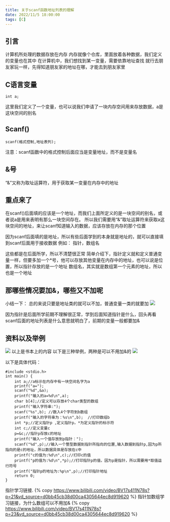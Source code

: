 ```yaml
---
title: 关于scanf函数地址列表的理解
date: 2022/11/5 18:00:00
tags: [C]
---
```

## 引言
计算机所处理的数据存放在内存
内存就像个仓库，里面放着各种数据，我们定义的变量也在其中
在计算机中，我们想找到某一变量，需要依靠地址查找
就行去朋友家玩一样，先得知道朋友家的地址在哪，才能去到朋友家里
## C语言变量
```
int a;
```
这里我们定义了一个变量，也可以说我们申请了一块内存空间用来存放数据，a是这块空间的别名

## Scanf()
```
scanf(格式控制,地址表列);
```
注意：scanf函数中的格式控制后面应当是变量地址，而不是变量名

## &号
“&”又称为取址运算符，用于获取某一变量在内存中的地址

## 重点来了
在scanf()后面填的应该是一个地址，而我们上面所定义的是一块空间的别名，或者说a是用来表明有那么一块空间存在。
所以我们需要用“&”取址运算符来获取a这块空间的地址，来让scanf知道输入的数据，应该存放在内存的那个位置

因为scanf后面填的是地址，所以有些后面学到的本身就是地址的，就可以直接填到scanf后面用于接收数据
例如：
    指针，数组名

这些都是在后面所学，所以不清楚很正常
简单介绍下，指针定义就和定义普通变量一样，但要多加一个*号，他可以存放其他变量在内存中的地址，也可以说是位置，所以指针存放的是一个地址
数组名，其实就是数组第一个元素的地址，所以也是一个地址

## 那哪些情况要加&，哪些又不加呢
小结一下：
    总的来说只要是地址类的就可以不加，普通变量一类的就要加
![](https://blog-alan.oss-cn-hangzhou.aliyuncs.com/hexo_blog/C/xin.png)

因为指针是后面所学前期不理解很正常，学到后面知道指针是什么，回头再看scanf后面的地址列表是什么意思就明白了，前期的变量一般都要加&
## 资料以及举例
![](https://blog-alan.oss-cn-hangzhou.aliyuncs.com/hexo_blog/C/IMG_0625.JPG)
以上是书本上的内容
以下是三种举例，两种是可以不用加&的
![](https://blog-alan.oss-cn-hangzhou.aliyuncs.com/hexo_blog/C/code.png)

以下是具体代码：
```
#include <stdio.h>
int main() {
    int a;//a标示在内存中有一块空间名字为a
    printf("a=");
    scanf("%d",&a);
    printf("输入的a=%d\n",a);
    char b[4];//定义可以存放4个char类型的数组
    printf("输入字符串:");
    scanf("%s",b); //数入4个字符到b数组
    printf("输入的字符串为：%s\n",b);  //打印数组b
    int *p;//定义指针p ,定义指针p，*为定义指针的标示符
    int c;//定义变量c
    p=&c;//指针p存放c的地址
    printf("输入一个值存放到p指针：");
    scanf("%d",p);//输入一个整型数据到指针所指向的位置,输入数据到指针p,因为p所指向的是c的地址，所以数据具体是存放在c中
    printf("c的值为:%d\n",c);//打印c的值
    printf("p的值为:%d\n",*p);//打印指针p的值，因为p是指针，所以需要用*取值运行符号
    printf("指针p的地址为:%p\n",p);//打印指针地址
    return 0;
}
```

指针学习链接.
{% copy https://www.bilibili.com/video/BV17s411N78s?p=21&vd_source=d0bb45cb38d00ca4305644ec8d919620 %}
指针加数组学习链接，为什么数组可以不用加&
{% copy  https://www.bilibili.com/video/BV17s411N78s?p=23&vd_source=d0bb45cb38d00ca4305644ec8d919620 %}